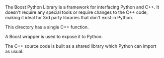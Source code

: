 The Boost Python Library is a framework for interfacing Python and C++.
It doesn't require any special tools or require changes to the C++ code, making it ideal for 3rd party libraries that don't exist in Python.

This directory has a single C++ function.

A Boost wrapper is used to expose it to Python.

The C++ source code is built as a shared library which Python can import as usual.
